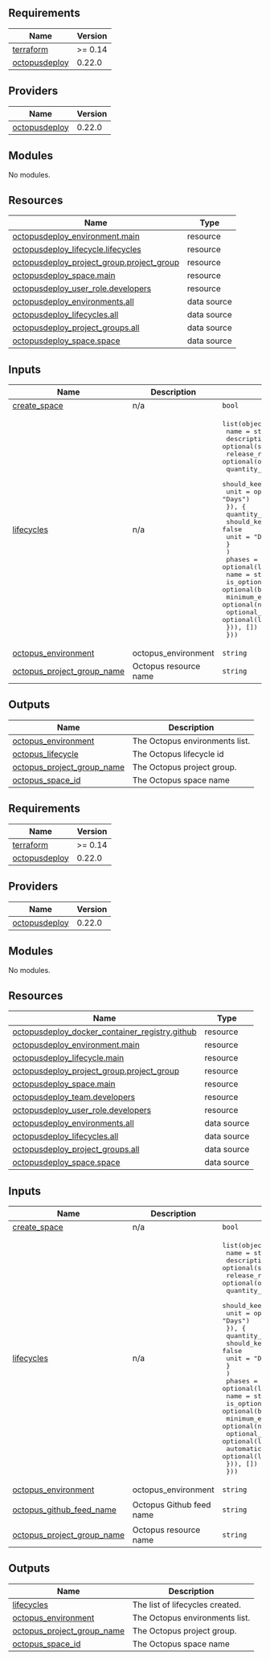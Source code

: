 ## Requirements

| Name | Version |
|------|---------|
| <a name="requirement_terraform"></a> [terraform](#requirement\_terraform) | >= 0.14 |
| <a name="requirement_octopusdeploy"></a> [octopusdeploy](#requirement\_octopusdeploy) | 0.22.0 |

## Providers

| Name | Version |
|------|---------|
| <a name="provider_octopusdeploy"></a> [octopusdeploy](#provider\_octopusdeploy) | 0.22.0 |

## Modules

No modules.

## Resources

| Name | Type |
|------|------|
| [octopusdeploy_environment.main](https://registry.terraform.io/providers/OctopusDeployLabs/octopusdeploy/0.22.0/docs/resources/environment) | resource |
| [octopusdeploy_lifecycle.lifecycles](https://registry.terraform.io/providers/OctopusDeployLabs/octopusdeploy/0.22.0/docs/resources/lifecycle) | resource |
| [octopusdeploy_project_group.project_group](https://registry.terraform.io/providers/OctopusDeployLabs/octopusdeploy/0.22.0/docs/resources/project_group) | resource |
| [octopusdeploy_space.main](https://registry.terraform.io/providers/OctopusDeployLabs/octopusdeploy/0.22.0/docs/resources/space) | resource |
| [octopusdeploy_user_role.developers](https://registry.terraform.io/providers/OctopusDeployLabs/octopusdeploy/0.22.0/docs/resources/user_role) | resource |
| [octopusdeploy_environments.all](https://registry.terraform.io/providers/OctopusDeployLabs/octopusdeploy/0.22.0/docs/data-sources/environments) | data source |
| [octopusdeploy_lifecycles.all](https://registry.terraform.io/providers/OctopusDeployLabs/octopusdeploy/0.22.0/docs/data-sources/lifecycles) | data source |
| [octopusdeploy_project_groups.all](https://registry.terraform.io/providers/OctopusDeployLabs/octopusdeploy/0.22.0/docs/data-sources/project_groups) | data source |
| [octopusdeploy_space.space](https://registry.terraform.io/providers/OctopusDeployLabs/octopusdeploy/0.22.0/docs/data-sources/space) | data source |

## Inputs

| Name | Description | Type | Default | Required |
|------|-------------|------|---------|:--------:|
| <a name="input_create_space"></a> [create\_space](#input\_create\_space) | n/a | `bool` | `false` | no |
| <a name="input_lifecycles"></a> [lifecycles](#input\_lifecycles) | n/a | <pre>list(object({<br>    name        = string<br>    description = optional(string, "Default description")<br>    release_retention_policy = optional(object({<br>      quantity_to_keep    = optional(number, 30)<br>      should_keep_forever = optional(bool, false)<br>      unit                = optional(string, "Days")<br>      }), {<br>      quantity_to_keep    = 30<br>      should_keep_forever = false<br>      unit                = "Days"<br>      }<br>    )<br>    phases = optional(list(object({<br>      name                                  = string<br>      is_optional_phase                     = optional(bool, false)<br>      minimum_environments_before_promotion = optional(number, 1)<br>      optional_deployment_targets           = optional(list(string), [])<br>    })), [])<br>  }))</pre> | `[]` | no |
| <a name="input_octopus_environment"></a> [octopus\_environment](#input\_octopus\_environment) | octopus\_environment | `string` | `""` | no |
| <a name="input_octopus_project_group_name"></a> [octopus\_project\_group\_name](#input\_octopus\_project\_group\_name) | Octopus resource name | `string` | `null` | no |

## Outputs

| Name | Description |
|------|-------------|
| <a name="output_octopus_environment"></a> [octopus\_environment](#output\_octopus\_environment) | The Octopus environments list. |
| <a name="output_octopus_lifecycle"></a> [octopus\_lifecycle](#output\_octopus\_lifecycle) | The Octopus lifecycle id |
| <a name="output_octopus_project_group_name"></a> [octopus\_project\_group\_name](#output\_octopus\_project\_group\_name) | The Octopus project group. |
| <a name="output_octopus_space_id"></a> [octopus\_space\_id](#output\_octopus\_space\_id) | The Octopus space name |
<!-- BEGIN_TF_DOCS -->
## Requirements

| Name | Version |
|------|---------|
| <a name="requirement_terraform"></a> [terraform](#requirement\_terraform) | >= 0.14 |
| <a name="requirement_octopusdeploy"></a> [octopusdeploy](#requirement\_octopusdeploy) | 0.22.0 |

## Providers

| Name | Version |
|------|---------|
| <a name="provider_octopusdeploy"></a> [octopusdeploy](#provider\_octopusdeploy) | 0.22.0 |

## Modules

No modules.

## Resources

| Name | Type |
|------|------|
| [octopusdeploy_docker_container_registry.github](https://registry.terraform.io/providers/OctopusDeployLabs/octopusdeploy/0.22.0/docs/resources/docker_container_registry) | resource |
| [octopusdeploy_environment.main](https://registry.terraform.io/providers/OctopusDeployLabs/octopusdeploy/0.22.0/docs/resources/environment) | resource |
| [octopusdeploy_lifecycle.main](https://registry.terraform.io/providers/OctopusDeployLabs/octopusdeploy/0.22.0/docs/resources/lifecycle) | resource |
| [octopusdeploy_project_group.project_group](https://registry.terraform.io/providers/OctopusDeployLabs/octopusdeploy/0.22.0/docs/resources/project_group) | resource |
| [octopusdeploy_space.main](https://registry.terraform.io/providers/OctopusDeployLabs/octopusdeploy/0.22.0/docs/resources/space) | resource |
| [octopusdeploy_team.developers](https://registry.terraform.io/providers/OctopusDeployLabs/octopusdeploy/0.22.0/docs/resources/team) | resource |
| [octopusdeploy_user_role.developers](https://registry.terraform.io/providers/OctopusDeployLabs/octopusdeploy/0.22.0/docs/resources/user_role) | resource |
| [octopusdeploy_environments.all](https://registry.terraform.io/providers/OctopusDeployLabs/octopusdeploy/0.22.0/docs/data-sources/environments) | data source |
| [octopusdeploy_lifecycles.all](https://registry.terraform.io/providers/OctopusDeployLabs/octopusdeploy/0.22.0/docs/data-sources/lifecycles) | data source |
| [octopusdeploy_project_groups.all](https://registry.terraform.io/providers/OctopusDeployLabs/octopusdeploy/0.22.0/docs/data-sources/project_groups) | data source |
| [octopusdeploy_space.space](https://registry.terraform.io/providers/OctopusDeployLabs/octopusdeploy/0.22.0/docs/data-sources/space) | data source |

## Inputs

| Name | Description | Type | Default | Required |
|------|-------------|------|---------|:--------:|
| <a name="input_create_space"></a> [create\_space](#input\_create\_space) | n/a | `bool` | `false` | no |
| <a name="input_lifecycles"></a> [lifecycles](#input\_lifecycles) | n/a | <pre>list(object({<br>    name        = string<br>    description = optional(string, "Default description")<br>    release_retention_policy = optional(object({<br>      quantity_to_keep    = optional(number, 30)<br>      should_keep_forever = optional(bool, false)<br>      unit                = optional(string, "Days")<br>      }), {<br>      quantity_to_keep    = 30<br>      should_keep_forever = false<br>      unit                = "Days"<br>      }<br>    )<br>    phases = optional(list(object({<br>      name                                  = string<br>      is_optional_phase                     = optional(bool, false)<br>      minimum_environments_before_promotion = optional(number, 1)<br>      optional_deployment_targets           = optional(list(string), [])<br>      automatic_deployment_targets          = optional(list(string), [])<br>    })), [])<br>  }))</pre> | `[]` | no |
| <a name="input_octopus_environment"></a> [octopus\_environment](#input\_octopus\_environment) | octopus\_environment | `string` | `""` | no |
| <a name="input_octopus_github_feed_name"></a> [octopus\_github\_feed\_name](#input\_octopus\_github\_feed\_name) | Octopus Github feed name | `string` | `"Github Container Registry"` | no |
| <a name="input_octopus_project_group_name"></a> [octopus\_project\_group\_name](#input\_octopus\_project\_group\_name) | Octopus resource name | `string` | `null` | no |

## Outputs

| Name | Description |
|------|-------------|
| <a name="output_lifecycles"></a> [lifecycles](#output\_lifecycles) | The list of lifecycles created. |
| <a name="output_octopus_environment"></a> [octopus\_environment](#output\_octopus\_environment) | The Octopus environments list. |
| <a name="output_octopus_project_group_name"></a> [octopus\_project\_group\_name](#output\_octopus\_project\_group\_name) | The Octopus project group. |
| <a name="output_octopus_space_id"></a> [octopus\_space\_id](#output\_octopus\_space\_id) | The Octopus space name |
<!-- END_TF_DOCS -->